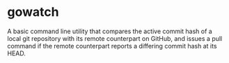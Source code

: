 gowatch
=======

A basic command line utility that compares the active commit hash of a local git repository with its remote counterpart on GitHub, and issues a pull command if the remote counterpart reports a differing commit hash at its HEAD.
